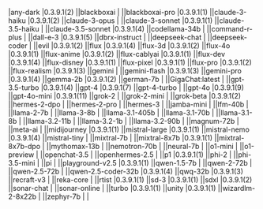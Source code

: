 |any-dark            |0.3.9.1(2)   ||blackboxai          |             ||blackboxai-pro      |0.3.9.1(1)   ||claude-3-haiku      |0.3.9.1(2)   ||claude-3-opus       |             ||claude-3-sonnet     |0.3.9.1(1)   ||claude-3.5-haiku    |             ||claude-3.5-sonnet   |0.3.9.1(4)   ||codellama-34b       |             ||command-r-plus      |             ||dall-e-3            |0.3.9.1(5)   ||dbrx-instruct       |             ||deepseek-chat       |             ||deepseek-coder      |             ||evil                |0.3.9.1(2)   ||flux                |0.3.9.1(4)   ||flux-3d             |0.3.9.1(2)   ||flux-4o             |0.3.9.1(1)   ||flux-anime          |0.3.9.1(2)   ||flux-cablyai        |0.3.9.1(1)   ||flux-dev            |0.3.9.1(4)   ||flux-disney         |0.3.9.1(1)   ||flux-pixel          |0.3.9.1(1)   ||flux-pro            |0.3.9.1(2)   ||flux-realism        |0.3.9.1(3)   ||gemini              |             ||gemini-flash        |0.3.9.1(3)   ||gemini-pro          |0.3.9.1(4)   ||gemma-2b            |0.3.9.1(2)   ||german-7b           |             ||GigaChat:latest     |             ||gpt-3.5-turbo       |0.3.9.1(4)   ||gpt-4               |0.3.9.1(7)   ||gpt-4-turbo         |             ||gpt-4o              |0.3.9.1(9)   ||gpt-4o-mini         |0.3.9.1(11)  ||grok-2              |             ||grok-2-mini         |             ||grok-beta           |0.3.9.1(2)   ||hermes-2-dpo        |             ||hermes-2-pro        |             ||hermes-3            |             ||jamba-mini          |             ||lfm-40b             |             ||llama-2-7b          |             ||llama-3-8b          |             ||llama-3.1-405b      |             ||llama-3.1-70b       |             ||llama-3.1-8b        |             ||llama-3.2-11b       |             ||llama-3.2-1b        |             ||llama-3.2-90b       |             ||magnum-72b          |             ||meta-ai             |             ||midijourney         |0.3.9.1(1)   ||mistral-large       |0.3.9.1(1)   ||mistral-nemo        |0.3.9.1(4)   ||mistral-tiny        |             ||mixtral-7b          |             ||mixtral-8x7b        |0.3.9.1(1)   ||mixtral-8x7b-dpo    |             ||mythomax-13b        |             ||nemotron-70b        |             ||neural-7b           |             ||o1-mini             |             ||o1-preview          |             ||openchat-3.5        |             ||openhermes-2.5      |             ||p1                  |0.3.9.1(1)   ||phi-2               |             ||phi-3.5-mini        |             ||pi                  |             ||playground-v2.5     |0.3.9.1(1)   ||qwen-1.5-7b         |             ||qwen-2-72b          |             ||qwen-2.5-72b        |             ||qwen-2.5-coder-32b  |0.3.9.1(4)   ||qwq-32b             |0.3.9.1(3)   ||recraft-v3          |             ||reka-core           |             ||rtist               |0.3.9.1(1)   ||sd-3                |0.3.9.1(1)   ||sdxl                |0.3.9.1(2)   ||sonar-chat          |             ||sonar-online        |             ||turbo               |0.3.9.1(1)   ||unity               |0.3.9.1(1)   ||wizardlm-2-8x22b    |             ||zephyr-7b           |             |